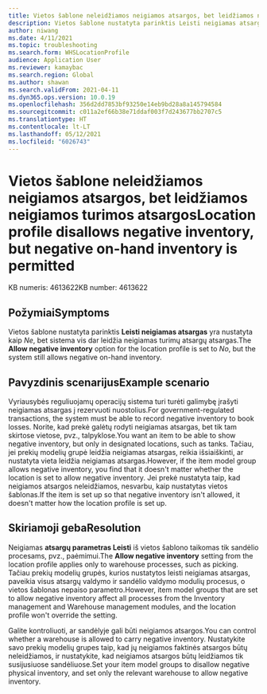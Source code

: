 ```yaml
---
title: Vietos šablone neleidžiamos neigiamos atsargos, bet leidžiamos neigiamos turimos atsargos
description: Vietos šablone nustatyta parinktis Leisti neigiamas atsargas yra nustatyta kaip Ne, bet sistema vis dar leidžia neigiamas turimų atsargų atsargas.
author: niwang
ms.date: 4/11/2021
ms.topic: troubleshooting
ms.search.form: WHSLocationProfile
audience: Application User
ms.reviewer: kamaybac
ms.search.region: Global
ms.author: shawan
ms.search.validFrom: 2021-04-11
ms.dyn365.ops.version: 10.0.19
ms.openlocfilehash: 356d2dd7853bf93250e14eb9bd28a8a145794584
ms.sourcegitcommit: c011a2ef66b38e71ddaf003f7d243677bb2707c5
ms.translationtype: HT
ms.contentlocale: lt-LT
ms.lasthandoff: 05/12/2021
ms.locfileid: "6026743"
---
```

# <a name="location-profile-disallows-negative-inventory-but-negative-on-hand-inventory-is-permitted"></a><span data-ttu-id="61849-103">Vietos šablone neleidžiamos neigiamos atsargos, bet leidžiamos neigiamos turimos atsargos</span><span class="sxs-lookup"><span data-stu-id="61849-103">Location profile disallows negative inventory, but negative on-hand inventory is permitted</span></span>

<span data-ttu-id="61849-104">KB numeris: 4613622</span><span class="sxs-lookup"><span data-stu-id="61849-104">KB number: 4613622</span></span>

## <a name="symptoms"></a><span data-ttu-id="61849-105">Požymiai</span><span class="sxs-lookup"><span data-stu-id="61849-105">Symptoms</span></span>

<span data-ttu-id="61849-106">Vietos šablone nustatyta parinktis **Leisti neigiamas atsargas** yra nustatyta kaip *Ne*, bet sistema vis dar leidžia neigiamas turimų atsargų atsargas.</span><span class="sxs-lookup"><span data-stu-id="61849-106">The **Allow negative inventory** option for the location profile is set to *No*, but the system still allows negative on-hand inventory.</span></span>

## <a name="example-scenario"></a><span data-ttu-id="61849-107">Pavyzdinis scenarijus</span><span class="sxs-lookup"><span data-stu-id="61849-107">Example scenario</span></span>

<span data-ttu-id="61849-108">Vyriausybės reguliuojamų operacijų sistema turi turėti galimybę įrašyti neigiamas atsargas į rezervuoti nuostolius.</span><span class="sxs-lookup"><span data-stu-id="61849-108">For government-regulated transactions, the system must be able to record negative inventory to book losses.</span></span> <span data-ttu-id="61849-109">Norite, kad prekė galėtų rodyti neigiamas atsargas, bet tik tam skirtose vietose, pvz., talpyklose.</span><span class="sxs-lookup"><span data-stu-id="61849-109">You want an item to be able to show negative inventory, but only in designated locations, such as tanks.</span></span> <span data-ttu-id="61849-110">Tačiau, jei prekių modelių grupė leidžia neigiamas atsargas, reikia išsiaiškinti, ar nustatyta vieta leidžia neigiamas atsargas.</span><span class="sxs-lookup"><span data-stu-id="61849-110">However, if the item model group allows negative inventory, you find that it doesn't matter whether the location is set to allow negative inventory.</span></span> <span data-ttu-id="61849-111">Jei prekė nustatyta taip, kad neigiamos atsargos neleidžiamos, nesvarbu, kaip nustatytas vietos šablonas.</span><span class="sxs-lookup"><span data-stu-id="61849-111">If the item is set up so that negative inventory isn't allowed, it doesn't matter how the location profile is set up.</span></span>

## <a name="resolution"></a><span data-ttu-id="61849-112">Skiriamoji geba</span><span class="sxs-lookup"><span data-stu-id="61849-112">Resolution</span></span>

<span data-ttu-id="61849-113">Neigiamas **atsargų parametras Leisti** iš vietos šablono taikomas tik sandėlio procesams, pvz., paėmimui.</span><span class="sxs-lookup"><span data-stu-id="61849-113">The **Allow negative inventory** setting from the location profile applies only to warehouse processes, such as picking.</span></span> <span data-ttu-id="61849-114">Tačiau prekių modelių grupės, kurios nustatytos leisti neigiamas atsargas, paveikia visus atsargų valdymo ir sandėlio valdymo modulių procesus, o vietos šablonas nepaiso parametro.</span><span class="sxs-lookup"><span data-stu-id="61849-114">However, item model groups that are set to allow negative inventory affect all processes from the Inventory management and Warehouse management modules, and the location profile won't override the setting.</span></span>

<span data-ttu-id="61849-115">Galite kontroliuoti, ar sandėlyje gali būti neigiamos atsargos.</span><span class="sxs-lookup"><span data-stu-id="61849-115">You can control whether a warehouse is allowed to carry negative inventory.</span></span> <span data-ttu-id="61849-116">Nustatykite savo prekių modelių grupes taip, kad jų neigiamos faktinės atsargos būtų neleidžiamos, ir nustatykite, kad neigiamos atsargos būtų leidžiamos tik susijusiuose sandėliuose.</span><span class="sxs-lookup"><span data-stu-id="61849-116">Set your item model groups to disallow negative physical inventory, and set only the relevant warehouse to allow negative inventory.</span></span>
